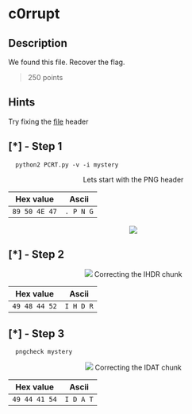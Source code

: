 # c0rrupt

## Description
We found this file. Recover the flag.
> 250 points

## Hints
Try fixing the [file](https://jupiter.challenges.picoctf.org/static/ab30fcb7d47364b4190a7d3d40edb551/mystery) header

## [*] - Step 1
    
      python2 PCRT.py -v -i mystery

<div align="center">
  Lets start with the PNG header
  
| Hex value | Ascii |  
|:--:   | :--: |   
| `89 50 4E 47` | `. P N G`|
  
<img src="https://user-images.githubusercontent.com/83420725/174030397-7f43c078-c770-44f6-94cd-c4d1d66070ed.png">
</div>


## [*] - Step 2

<div align="center">
<img src="https://user-images.githubusercontent.com/83420725/174034677-4317d0b7-7c2b-4d7e-83b8-f1de20774aa7.png">
  Correcting the IHDR chunk 
  
| Hex value | Ascii |  
|:--:   | :--: |   
| `49 48 44 52` | `I H D R`|
  
</div>

## [*] - Step 3
      
      pngcheck mystery
<div align="center">
  <img src="https://user-images.githubusercontent.com/83420725/174035622-5e413827-c72c-4fbc-98ab-d3ddda53848e.png">
  Correcting the IDAT chunk 
  
| Hex value | Ascii |  
|:--:   | :--: |   
| `49 44 41 54` | `I D A T`|
  

</div>


